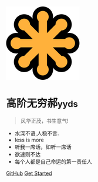 <!-- _coverpage.md -->





![logo](_media/icon.svg)

# 高阶无穷郝<small>yyds</small>

> 风华正茂，书生意气!

- 水深不语,人稳不言.
- less is more
- 听我一席话，如听一席话
- 欲速则不达
- 每个人都是自己命运的第一责任人








[GitHub](https://github.com)
[Get Started](/#拾人牙慧)

 